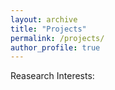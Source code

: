 ```yaml
---
layout: archive
title: "Projects"
permalink: /projects/
author_profile: true
---
```


Reasearch Interests: